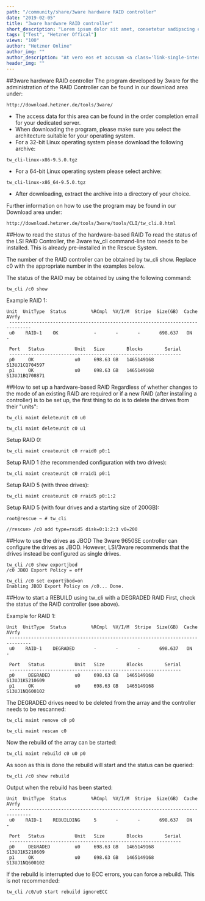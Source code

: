 ```yaml
---
path: "/community/share/3ware hardware RAID controller"
date: "2019-02-05"
title: "3ware hardware RAID controller"
short_description: "Lorem ipsum dolor sit amet, consetetur sadipscing elitr, sed diam nonumy eirmod tempor invidunt ut labore et dolore magna aliquyam erat, sed diam voluptua."
tags: ["Test", "Hetzner Offical"]
views: "100"
author: "Hetzner Online"
author_img: ""
author_description: "At vero eos et accusam <a class='link-single-internal' href='#'>Link</a> et justo duo dolores et ea rebum. Stet clita kasd gubergren, no sea takimata sanctus est Lorem ipsum dolor sit amet. Lorem ipsum dolor sit amet, consetetur  <a class='link-single-external' href='#'>Github</a>  sadipscing elitr, sed diam nonumy eirmod tempor"
header_img: ""     
---
```


##3ware hardware RAID controller
The program developed by 3ware for the administration of the RAID Controller can be found in our download area under:

`http://download.hetzner.de/tools/3ware/`

* The access data for this area can be found in the order completion email for your dedicated server.
* When downloading the program, please make sure you select the architecture suitable for your operating system.
* For a 32-bit Linux operating system please download the following archive:

`tw_cli-linux-x86-9.5.0.tgz`

* For a 64-bit Linux operating system please select archive:

`tw_cli-linux-x86_64-9.5.0.tgz`

* After downloading, extract the archive into a directory of your choice.

Further information on how to use the program may be found in our Download area under:

`http://download.hetzner.de/tools/3ware/tools/CLI/tw_cli.8.html`

##How to read the status of the hardware-based RAID
To read the status of the LSI RAID Controller, the 3ware tw_cli command-line tool needs to be installed. This is already pre-installed in the Rescue System.

The number of the RAID controller can be obtained by tw_cli show. Replace c0 with the appropriate number in the examples below.

The status of the RAID may be obtained by using the following command:

`tw_cli /c0 show`

Example RAID 1:

```
Unit  UnitType  Status         %RCmpl  %V/I/M  Stripe  Size(GB)  Cache  AVrfy
 ------------------------------------------------------------------------------
 u0    RAID-1    OK             -       -       -       698.637   ON     -

 Port   Status           Unit   Size        Blocks        Serial
 ---------------------------------------------------------------
 p0     OK               u0     698.63 GB   1465149168    S13UJ1CQ704597
 p1     OK               u0     698.63 GB   1465149168    S13UJ1BQ708871
```

##How to set up a hardware-based RAID
Regardless of whether changes to the mode of an existing RAID are required or if a new RAID (after installing a controller) is to be set up, the first thing to do is to delete the drives from their "units":

`tw_cli maint deleteunit c0 u0`

`tw_cli maint deleteunit c0 u1`

Setup RAID 0:

`tw_cli maint createunit c0 rraid0 p0:1`

Setup RAID 1 (the recommended configuration with two drives):

`tw_cli maint createunit c0 rraid1 p0:1`

Setup RAID 5 (with three drives):

`tw_cli maint createunit c0 rraid5 p0:1:2`

Setup RAID 5 (with four drives and a starting size of 200GB):

`root@rescue ~ # tw_cli`

`//rescue> /c0 add type=raid5 disk=0:1:2:3 v0=200`

##How to use the drives as JBOD
The 3ware 9650SE controller can configure the drives as JBOD. However, LSI/3ware recommends that the drives instead be configured as single drives.

```
tw_cli /c0 show exportjbod
/c0 JBOD Export Policy = off
```

```
tw_cli /c0 set exportjbod=on
Enabling JBOD Export Policy on /c0... Done.
```

##How to start a REBUILD using tw_cli with a DEGRADED RAID
First, check the status of the RAID controller (see above).

Example for RAID 1:

```
Unit  UnitType  Status         %RCmpl  %V/I/M  Stripe  Size(GB)  Cache  AVrfy
 ------------------------------------------------------------------------------
 u0    RAID-1    DEGRADED       -       -       -       698.637   ON     -

 Port   Status           Unit   Size        Blocks        Serial
 ---------------------------------------------------------------
 p0     DEGRADED         u0     698.63 GB   1465149168    S13UJ1KS210609
 p1     OK               u0     698.63 GB   1465149168    S13UJ1NQ600102
```

The DEGRADED drives need to be deleted from the array and the controller needs to be rescanned:

`tw_cli maint remove c0 p0`

`tw_cli maint rescan c0`

Now the rebuild of the array can be started:

`tw_cli maint rebuild c0 u0 p0`

As soon as this is done the rebuild will start and the status can be queried:

`tw_cli /c0 show rebuild`

Output when the rebuild has been started:

```
Unit  UnitType  Status         %RCmpl  %V/I/M  Stripe  Size(GB)  Cache  AVrfy
 ------------------------------------------------------------------------------
 u0    RAID-1    REBUILDING     5       -       -       698.637   ON     -

 Port   Status           Unit   Size        Blocks        Serial
 ---------------------------------------------------------------
 p0     DEGRADED         u0     698.63 GB   1465149168    S13UJ1KS210609
 p1     OK               u0     698.63 GB   1465149168    S13UJ1NQ600102
```

If the rebuild is interrupted due to ECC errors, you can force a rebuild. This is not recommended:

`tw_cli /c0/u0 start rebuild ignoreECC`
